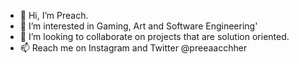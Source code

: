 - 👋 Hi, I’m Preach.
- 👀 I’m interested in Gaming, Art and Software Engineering'
- 💞️ I’m looking to collaborate on projects that are solution oriented.
- 📫 Reach me on Instagram and Twitter @preeaacchher

<!---
preeaacchh/preeaacchh is a ✨ special ✨ repository because its `README.md` (this file) appears on your GitHub profile.
You can click the Preview link to take a look at your changes.
--->
